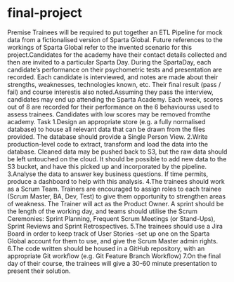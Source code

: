 # final-project
Premise
Trainees will be required to put together an ETL Pipeline for mock data from a fictionalised version of Sparta Global. Future references to the workings of Sparta Global refer to the invented scenario for this project.Candidates for the academy have their contact details collected and then are invited to a particular Sparta Day. During the SpartaDay, each candidate’s performance on their psychometric tests and presentation are recorded. Each candidate is interviewed, and notes are made about their strengths, weaknesses, technologies known, etc. Their final result (pass / fail) and course interestis also noted.Assuming they pass the interview, candidates may end up attending the Sparta Academy. Each week, scores out of 8 are recorded for their performance on the 6 behaviourss used to assess trainees. Candidates with low scores may be removed fromthe academy.
Task
1.Design an appropriate store (e.g. a fully normalised database) to house all relevant data that can be drawn from the files provided. The database should provide a Single Person View.
2.Write production-level code to extract, transform and load the data into the database. Cleaned data may be pushed back to S3, but the raw data should be left untouched on the cloud. It should be possible to add new data to the S3 bucket, and have this picked up and incorporated by the pipeline.
3.Analyse the data to answer key business questions. If time permits, produce a dashboard to help with this analysis.
4.The trainees should work as a Scrum Team. Trainers are encouraged to assign roles to each trainee (Scrum Master, BA, Dev, Test) to give them opportunity to strengthen areas of weakness. The Trainer will act as the Product Owner. A sprint should be the length of the working day, and teams should utilise the Scrum Ceremonies: Sprint Planning, Frequent Scrum Meetings (or Stand-Ups), Sprint Reviews and Sprint Retrospectives.
5.The trainees should use a Jira Board in order to keep track of User Stories -set up one on the Sparta Global account for them to use, and give the Scrum Master admin rights.
6.The code written should be housed in a GitHub repository, with an appropriate Git workflow (e.g. Git Feature Branch Workflow)
7.On the final day of their course, the trainees will give a 30-60 minute presentation to present their solution.

